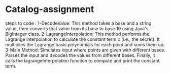 # Catalog-assignment
steps to code :
1-DecodeValue: This method takes a base and a string value, then converts that value from its base to base 10 using Java's BigInteger class.
2-LagrangeInterpolation: This method performs the Lagrange interpolation to calculate the constant term c (i.e., the secret). It multiplies the Lagrange basis polynomials for each point and sums them up.
3-Main Method:
Simulates input where points are given with different bases.
Parses the input and decodes the values from different bases.
Finally, it calls the lagrangeInterpolation function to compute and print the constant term.
